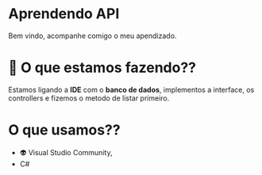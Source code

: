 # Aprendendo API
Bem vindo, acompanhe comigo o meu apendizado.

# 🚀 O que estamos fazendo??
Estamos ligando a **IDE** com o **banco de dados**, implementos a interface, os controllers e fizemos o metodo de listar primeiro.

# O que usamos??
 * 👽 Visual Studio Community,
 * C#
